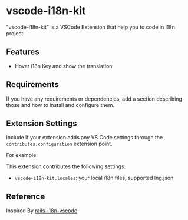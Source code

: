 # vscode-i18n-kit

"vscode-i18n-kit" is a VSCode Extension that help you to code in i18n project

## Features

- Hover i18n Key and show the translation

## Requirements

If you have any requirements or dependencies, add a section describing those and how to install and configure them.

## Extension Settings

Include if your extension adds any VS Code settings through the `contributes.configuration` extension point.

For example:

This extension contributes the following settings:

* `vscode-i18n-kit.locales`: your local i18n files, supported lng.json

## Reference
Inspired By [rails-i18n-vscode](https://github.com/shanehofstetter/rails-i18n-vscode)